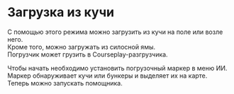 # Загрузка из кучи

  
С помощью этого режима можно загрузить из кучи на поле или возле него.  
Кроме того, можно загружать из силосной ямы.  
Погрузчик может грузить в Courseplay-разгрузчика.  

  
Чтобы начать необходимо установить погрузочный маркер в меню ИИ.  
Маркер обнаруживает кучи или бункеры и выделяет их на карте.  
Теперь можно запускать помощника.  

